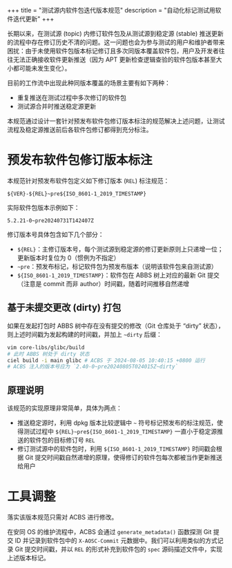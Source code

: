 +++
title = "测试源内软件包迭代版本规范"
description = "自动化标记测试用软件迭代更新"
+++

长期以来，在测试源 (topic) 内修订软件包及从测试源到稳定源 (stable) 推送更新的流程中存在修订历史不清的问题。这一问题也会为参与测试的用户和维护者带来困扰：由于未使用软件包版本标记修订且多次同版本覆盖软件包，用户及开发者往往无法正确接收软件更新推送（因为 APT 更新检查逻辑查验的软件包版本甚至大小都可能未发生变化）。

目前的工作流中出现此种同版本覆盖的场景主要有如下两种：

- 重复推送在测试过程中多次修订的软件包
- 测试源合并时推送稳定源更新

本规范通过设计一套针对预发布软件包修订版本标注的规范解决上述问题，让测试流程及稳定源推送前后各软件包修订都得到充分标注。

预发布软件包修订版本标注
===

本规范针对预发布软件包定义如下修订版本 (`REL`) 标注规范：

```
${VER}-${REL}~pre${ISO_8601-1_2019_TIMESTAMP}
```

实际软件包版本示例如下：

```
5.2.21-0~pre20240731T142407Z
```

修订版本号具体包含如下几个部分：

- `${REL}`：主修订版本号，每个测试源到稳定源的修订更新原则上只递增一位；更新版本时复位为 0（惯例为不指定）
- `~pre`：预发布标记，标记软件包为预发布版本（说明该软件包来自测试源）
- `${ISO_8601-1_2019_TIMESTAMP}`：软件包在 ABBS 树上对应的最新 Git 提交（注意是 commit 而非 author）时间戳，随着时间推移自然递增

基于未提交更改 (dirty) 打包
---

如果在发起打包时 ABBS 树中存在没有提交的修改（Git 仓库处于 “dirty” 状态），则上述时间戳为发起构建的时间戳，并加上 `~dirty` 后缀：

```sh
vim core-libs/glibc/build
# 此时 ABBS 树处于 dirty 状态
ciel build -i main glibc # ACBS 于 2024-08-05 10:40:15 +0800 运行
# ACBS 注入的版本号应为 `2.40-0~pre20240805T024015Z~dirty`
```

原理说明
---

该规范的实现原理非常简单，具体为两点：

- 推送稳定源时，利用 dpkg 版本比较逻辑中 `~` 符号标记预发布的标注规范，使得测试过程中 `${REL}~pre${ISO_8601-1_2019_TIMESTAMP}` 一直小于稳定源推送的软件包的目标修订号 `REL`
- 修订测试源中的软件包时，利用 `${ISO_8601-1_2019_TIMESTAMP}` 时间戳会根据 Git 提交时间戳自然递增的原理，使得修订的软件包每次都被当作更新推送给用户

工具调整
===

落实该版本规范只需对 ACBS 进行修改。

在安同 OS 的维护流程中，ACBS 会通过 `generate_metadata()` 函数探测 Git 提交 ID 并记录到软件包中的 `X-AOSC-Commit` 元数据中。我们可以利用类似的方式记录 Git 提交时间戳，并以 `REL` 的形式补充到软件包的 `spec` 源码描述文件中，实现上述版本标记。
